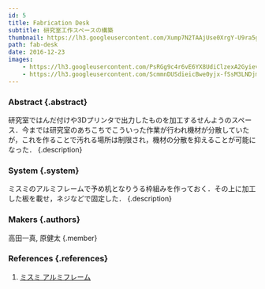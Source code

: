 ```yaml
---
id: 5
title: Fabrication Desk
subtitle: 研究室工作スペースの構築
thumbnail: https://lh3.googleusercontent.com/Xump7N2TAAjUse0XrgY-U9ra5g0obH_x_-NLuyZtD1bVcN_30DFGsfKSGVDvmTglQ1CGQbnD7phwMs1uvmHis2Gr2oUoPEyZmfjeJDZCDoc4E5P7_uGoeGcevXVEbVZqrhQLl4HMlnI7To7ZxXm205rsYe69qs5ew15-QCSnAJdkDiHPTXJU-N9XmDv-sL4sTW5s1vz8nR6WkBZ9atm7f8FOCUIf1qS6ekpHSuGSYmY0UXJvyVn1h32wSrv0HR-et4DdgRSpK_6PHQWcUOeGyi3HOF7NI3YccV_DVAsKARyRqVY5ljJ0hgYzTDgor4dKzEF8HMzE9q1UBgg5jSxMsJk8fEEajMrvdNHARq_cv4qwNVDaQiLDbgV83RKe6AjYx5ER685cCO_DX8IXVzZUGD-tJ1vM9hJdGkKKGr5W5EJ4x2xYpYTcYoUma3FES1GXMO0DZnsBKnWpjBe8_740jxqkoxGBnhEEWe6PW_b01fH1sSDphzK9rMXEgjccf0YcYKvZP5gtxrBBRTuZ_Cm7bgZcTlAV-GSG9n5KAAh0i9uGb2hDy9qj0C0g1kYzUoozxJU0QAZgniJcWsOWk05xkW7M1WgBZOXCtvA75sPM=w1024-h768-rp
path: fab-desk
date: 2016-12-23
images:
    - https://lh3.googleusercontent.com/PsRGg9c4r6vE6YX8UdiClzexA2GyievYf3xre9Rx_M6QSv809bOybv1V3_ym8yS9BUKhTRSB1gHkBMTP3U3BajZclisYWViwh6iK5if_DrrMH3T4Wg80TJxIX8QkLoz16DF_Fak9-5p7StqnIASfQ0jPFUAMQabdtyJ_cQnFE1WJlJ-eUjevsL__-b8loiJe55dJYO9TT72ukTt-mqa1GrMOVt7b0l4r75v8jkBwyoA3GSLz5ABt5aADWF5J4X8NGWz2Tor7nyyEf7VahXn0K1hsP-wovGtQBPktaelPZ0e_63oSASy0ZzHGGLp1WFOTfJ1PyxqVOEzx2h3Ii0iZOpuUg6J_Ic1sUT7yOsS3oNWrdz38BshWjyH3iB9Ox1ZKbZa6JWe0hJoVyn9XhqQ0kYtsT4FBfLMlhyuousfJrBLzuvUtmgWBP52Ocn1VOyyoQnzHIbkYVUgh6nf64RZcjxA8l5Fgq_SV02LGU5mDokYPh1GeMHMCOypf70LvhjEMzg_hodnyCYsAjjTgf3lSC63PF0Vj_Zm-nRlunlVpL3kqlSeARZo8lyU2-2yAn_xJg5U90CTDN7dM_Ui67Hw5Uq2vI6Enaos9UYHFGxBH=w521-h293-rp
    - https://lh3.googleusercontent.com/ScmmnDUSdieicBwe0yjx-fSsM3LNDjmGETaMP6wEAesLH7z58iKFl_yh8cmDNLq1k10_Ux0ViRWrA115U12RqItAFAE_pQllqbIv5ERYqfB28rTrmjC5MR6LoW8koeFBm5VZ8ZwjnoHk20uA_EykFy9NohS01BIOabNvt-5pPO8ozPfXxcpmZ3zLvDqpF4u34L0pZkkiz5uz1az3A1k4-zPrvIZ7CVvZPBVVddbWK1lWAe0Js2yvvyWLA7roPlKd9fPRR8QI-QAc6GvLVF58Ui_r75PRFyUMICmApIIAS9qK-pxXlZ8PFjkdr1A-bRNzSfxaKGzw-XWXRUORx-UV9jKd2032vtkilmokGsA8tY4Hjjnl-Z5w6Q8nh4HQaERs4ul_hfUnPaSWH56woQuTJjzCzWKPiYAvaKXPsrAEhYmlljoOB25zLDgNIpindEf-MdLUFtE1PrEvejt2S4aOKxBob2zk1fIozZtymID5A-6GN5NDgAybZBGh1M_o5YnCY0vOqV-1Rn8ZZJOTswx3V_yDwuqdiu8YZW5ivYrke8WDIqd7MQbSaNB2a2WHrvsWk1P5QLdYtTOlpGPfyhP030MLVRmJMfDBdjDSFyYJ=w1789-h1006-no
---
```


### Abstract {.abstract}

研究室ではんだ付けや3Dプリンタで出力したものを加工するせんようのスペース．今までは研究室のあちこちでこういった作業が行われ機材が分散していたが，これを作ることで汚れる場所は制限され，機材の分散を抑えることが可能になった． {.description}

### System {.system}

ミスミのアルミフレームで予め机となりうる枠組みを作っておく．その上に加工した板を載せ，ネジなどで固定した． {.description}

### Makers {.authors}

高田一真, 原健太 {.member}

### References {.references}

1. [ミスミ アルミフレーム](https://jp.misumi-ec.com/vona2/mech/M1500000000/M1501000000/M1501010000/)

